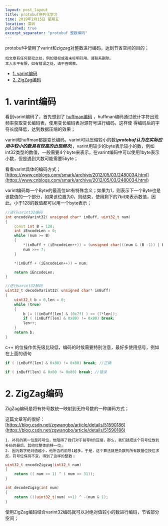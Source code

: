```yaml
---
layout: post_layout
title: protobuf序列化学习 
time: 2019年2月15日 星期五
location: 深圳
pulished: true
excerpt_separator: "protobuf 整数编码"
---
```


protobuf中使用了varint和zigzag对整数进行编码，达到节省空间的目的；

    如文章有任何冒犯之处，例如侵权或者未标明引用，请联系删除。
    本人水平有限，如有错误之处，请不吝赐教。

<!-- TOC -->

- [1. varint编码](#1-varint编码)
- [2. ZigZag编码](#2-zigzag编码)

<!-- /TOC -->

# 1. varint编码

看到varint编码了，首先想到了 [huffman编码](https://zh.wikipedia.org/zh/%E9%9C%8D%E5%A4%AB%E6%9B%BC%E7%BC%96%E7%A0%81) ，huffman编码通过统计字符出现频率获取变长编码表，使用变长编码表对源符号进行编码，这样使
得编码后的字符长度降低，达到数据压缩的效果；

varint和huffman都是变长编码，varint可以压缩较小的数(***protobuf认为在实际应用中较小的数具有较高的出现频次***)，varint用较少的byte表示较小的数，例如int32类型的数值，一般需要4个byte来表示，在varint编码中可以使用1byte表示小数，但是遇到大数可能需要5byte；  

   
看看varint具体的编码方式；[https://www.cnblogs.com/smark/archive/2012/05/03/2480034.html](https://www.cnblogs.com/smark/archive/2012/05/03/2480034.html)

varint编码每一个Byte的最高位bit有特殊含义；如果为1，则表示下一个Byte也是该数值的一个部分，如果该位置为0，则结束，使用剩下的7bit来表示数值，因此，小于128的数值都可以用一个byte表示；



```c++
//进行varint32编码
int encodeVarint32( unsigned char* inBuff, uint32_t num)
{
    const int B = 128;
    int iEncodeLen = 0;
    while (num >= B)
    {
        *(inBuff + (iEncodeLen++)) = (unsigned char)((num & (B -1)) | B);
        num >>= 7;
    }

    *(inBuff + (iEncodeLen++)) = num;

    return iEncodeLen;
}

//进行varint32解码
uint32_t decodeVarint32( unsigned char* inBuff)
{
    uint32_t b = 0,len = 0;
    while (true)
    {
        b |= ((inBuff[len] & (0x7f) ) << (7*len));
        if ( (inBuff[len] & 0x80) != 0x80) break;
        len++;
    }
    return b;
}
```

c++ 的位操作优先级比较低，编码的时候需要特别注意，最好多使用括号，例如在上面的语句
```c++
if ( (inBuff[len] & 0x80) != 0x80) break; //正确

if ( inBuff[len] & 0x80 != 0x80) break; //错误
```

# 2. ZigZag编码
ZigZag编码是将有符号数统一映射到无符号数的一种编码方式；

这篇文章写的很好：[https://blog.csdn.net/zgwangbo/article/details/51590186](https://blog.csdn.net/zgwangbo/article/details/51590186)

    1. 补码的第一位是符号位，他阻碍了我们对于前导0的压缩，那么，我们就把这个符号位放到补码的最后，其他位整体前移一位;
    2. 因为数字绝对值越小，他所含的前导1越多。于是，这个算法就把负数的所有数据位按位求反，符号位保持不变，得到了这样的整数；


```c++
uint32_t encodeZigzag(int32_t num)
{
    return (( num << 1) ^ ( num >> 31));
}

int decodeZigzg(int num) 
{
    return (((uint32_t)num) >>1) ^ -(num & 1);
}
```

使用ZigZag编码结合varint32编码就可以对绝对值较小的数进行编码，节省部分空间；